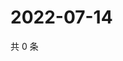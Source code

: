 # 2022-07-14

共 0 条

<!-- BEGIN WEIBO -->
<!-- 最后更新时间 Thu Jul 14 2022 23:01:25 GMT+0800 (China Standard Time) -->

<!-- END WEIBO -->

